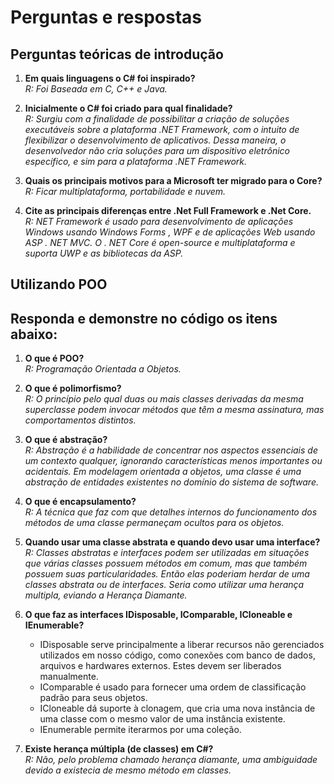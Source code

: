 <h1>Perguntas e respostas</h1>

<h2>Perguntas teóricas de introdução</h2>
<ol>
<li><b>Em quais linguagens o C# foi inspirado?</b></li>
<em>R: Foi Baseada em C, C++ e Java.</em>
<p>
<li><b>Inicialmente o C# foi criado para qual finalidade?</b></li>
<em>R: Surgiu com a finalidade de possibilitar a criação de soluções executáveis sobre a plataforma .NET Framework, 
com o intuito de flexibilizar o desenvolvimento de aplicativos. 
Dessa maneira, o desenvolvedor não cria soluções para um dispositivo eletrônico específico, e sim para a plataforma .NET Framework.</em>
<p>
<li><b>Quais os principais motivos para a Microsoft ter migrado para o Core?</b></li>
<em>R: Ficar multiplataforma, portabilidade e nuvem.</em>
<p>
<li><b>Cite as principais diferenças entre .Net Full Framework e .Net Core.</b></li>
<em>R: NET Framework é usado para desenvolvimento de aplicações Windows usando Windows Forms , WPF e de aplicações Web usando ASP . NET MVC. 
O . NET Core é open-source e multiplataforma e suporta UWP e as bibliotecas da ASP.</em>
</ol>

<h2>Utilizando POO</h2>
<h2>Responda e demonstre no código os itens abaixo:</h2>
<ol>
<li><b>O que é POO?</b></li>
<em>R: Programação Orientada a Objetos.</em>
<p>
<li><b>O que é polimorfismo?</b></li>
<em>R: O princípio pelo qual duas ou mais classes derivadas da mesma superclasse podem invocar métodos que têm a mesma assinatura, 
mas comportamentos distintos.</em>
<p>
<li><b>O que é abstração?</b></li>
<em>R: Abstração é a habilidade de concentrar nos aspectos essenciais de um contexto qualquer, 
ignorando características menos importantes ou acidentais. 
Em modelagem orientada a objetos, uma classe é uma abstração de entidades existentes no domínio do sistema de software.</em>
<p>
<li><b>O que é encapsulamento?</b></li>
<em>R: A técnica que faz com que detalhes internos do funcionamento dos métodos de uma classe permaneçam ocultos para os objetos.</em>
<p>
<li><b>Quando usar uma classe abstrata e quando devo usar uma interface?</b></li>
<em>R: Classes abstratas e interfaces podem ser utilizadas em situações que várias classes possuem métodos em comum, 
mas que também possuem suas particularidades. Então elas poderiam herdar de uma classes abstrata ou de interfaces. 
Seria como utilizar uma herança multipla, eviando a Herança Diamante.</em>
<p>
<li><b>O que faz as interfaces IDisposable, IComparable, ICloneable e IEnumerable?</b></li>
<ul>
<li>IDisposable serve principalmente a liberar recursos não gerenciados utilizados em nosso código, 
como conexões com banco de dados, arquivos e hardwares externos. Estes devem ser liberados manualmente.</li>

<li>IComparable é usado para fornecer uma ordem de classificação padrão para seus objetos.</li>

<li>ICloneable dá suporte à clonagem, que cria uma nova instância de uma classe com o mesmo valor de uma instância existente.</li>

<li>IEnumerable permite iterarmos por uma coleção.</li>
</ul>
<p>
<li><b>Existe herança múltipla (de classes) em C#?</b></li>
<em>R: Não, pelo problema chamado herança diamante, uma ambiguidade devido a existecia de mesmo método em classes.</em>
</ol>
